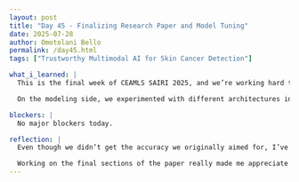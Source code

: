 ```yaml
---
layout: post
title: "Day 45 - Finalizing Research Paper and Model Tuning"
date: 2025-07-28
author: Omotolani Bello
permalink: /day45.html
tags: ["Trustworthy Multimodal AI for Skin Cancer Detection"]

what_i_learned: |
  This is the final week of CEAMLS SAIRI 2025, and we’re working hard to wrap up our project. Although we haven’t yet achieved the level of accuracy we hoped for, we’re still making improvements and fine-tuning our models. We’ve also been finalizing our research paper—it’s almost done, with just a few sections like the results and conclusion needing final edits and formatting.

  On the modeling side, we experimented with different architectures including ResNet50 and EfficientNetB0 to see if they would improve our performance. It was encouraging to see some gains, even if they were small. Overall, it felt like a productive day.

blockers: |
  No major blockers today.

reflection: |
  Even though we didn’t get the accuracy we originally aimed for, I’ve realized that research is all about learning, testing, and refining. Trying out new models like ResNet50 and EfficientNetB0 gave us more insight into what works and what doesn’t.

  Working on the final sections of the paper really made me appreciate how far we’ve come. It’s exciting to see everything slowly coming together after weeks of effort. We’re almost there.
---
```

